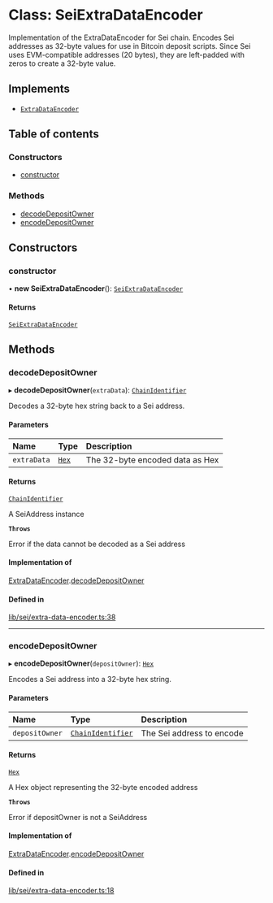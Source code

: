 # Class: SeiExtraDataEncoder

Implementation of the ExtraDataEncoder for Sei chain.
Encodes Sei addresses as 32-byte values for use in Bitcoin deposit scripts.
Since Sei uses EVM-compatible addresses (20 bytes), they are left-padded
with zeros to create a 32-byte value.

## Implements

- [`ExtraDataEncoder`](../interfaces/ExtraDataEncoder.md)

## Table of contents

### Constructors

- [constructor](SeiExtraDataEncoder.md#constructor)

### Methods

- [decodeDepositOwner](SeiExtraDataEncoder.md#decodedepositowner)
- [encodeDepositOwner](SeiExtraDataEncoder.md#encodedepositowner)

## Constructors

### constructor

• **new SeiExtraDataEncoder**(): [`SeiExtraDataEncoder`](SeiExtraDataEncoder.md)

#### Returns

[`SeiExtraDataEncoder`](SeiExtraDataEncoder.md)

## Methods

### decodeDepositOwner

▸ **decodeDepositOwner**(`extraData`): [`ChainIdentifier`](../interfaces/ChainIdentifier.md)

Decodes a 32-byte hex string back to a Sei address.

#### Parameters

| Name | Type | Description |
| :------ | :------ | :------ |
| `extraData` | [`Hex`](Hex.md) | The 32-byte encoded data as Hex |

#### Returns

[`ChainIdentifier`](../interfaces/ChainIdentifier.md)

A SeiAddress instance

**`Throws`**

Error if the data cannot be decoded as a Sei address

#### Implementation of

[ExtraDataEncoder](../interfaces/ExtraDataEncoder.md).[decodeDepositOwner](../interfaces/ExtraDataEncoder.md#decodedepositowner)

#### Defined in

[lib/sei/extra-data-encoder.ts:38](https://github.com/threshold-network/tbtc-v2/blob/main/typescript/src/lib/sei/extra-data-encoder.ts#L38)

___

### encodeDepositOwner

▸ **encodeDepositOwner**(`depositOwner`): [`Hex`](Hex.md)

Encodes a Sei address into a 32-byte hex string.

#### Parameters

| Name | Type | Description |
| :------ | :------ | :------ |
| `depositOwner` | [`ChainIdentifier`](../interfaces/ChainIdentifier.md) | The Sei address to encode |

#### Returns

[`Hex`](Hex.md)

A Hex object representing the 32-byte encoded address

**`Throws`**

Error if depositOwner is not a SeiAddress

#### Implementation of

[ExtraDataEncoder](../interfaces/ExtraDataEncoder.md).[encodeDepositOwner](../interfaces/ExtraDataEncoder.md#encodedepositowner)

#### Defined in

[lib/sei/extra-data-encoder.ts:18](https://github.com/threshold-network/tbtc-v2/blob/main/typescript/src/lib/sei/extra-data-encoder.ts#L18)
